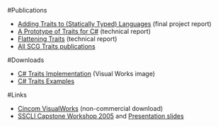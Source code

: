 #Publications

- [Adding Traits to (Statically Typed) Languages](%assets_url%/scgbib/?query=Nier05g&filter=Year) (final project report)
- [A Prototype of Traits for C#](%assets_url%/scgbib/?query=Reic05a&filter=Year) (technical report)
- [Flattening Traits](%assets_url%/scgbib/?query=Nier06a&filter=Year) (technical report)
- [All SCG Traits publications](%assets_url%/scgbib/?query=traits&filter=Year)

#Downloads

- [C# Traits Implementation](%assets_url%/download/rotor/CSharpTDemo.zip) (Visual Works image)
- [C# Traits Examples](%assets_url%/download/rotor/CSharpTDemoExtExamples.zip)

#Links

- [Cincom VisualWorks](http://www.parcplace.com/vwnc/) (non-commercial download)
- [SSCLI Capstone Workshop 2005](http://research.microsoft.com/workshops/SSCLI2005/) and [Presentation slides](%assets_url%/download/rotor/SSCLI2005TraitsCSharp.pdf)
